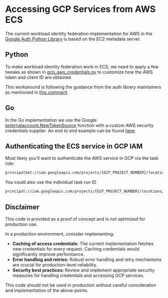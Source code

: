 # Accessing GCP Services from AWS ECS

The current workload identity federation implementation for AWS in the [Google Auth Python Library](https://google-auth.readthedocs.io/en/master/) is based on the EC2 metadata server.

## Python

To make workload identity federation work in ECS, we need to apply a few tweaks as shown in [gcp_aws_credentials.py](./python/gcp_aws_credentials.py) to customize how the AWS token and client ID are obtained.

This workaround is following the guidance from the auth library maintainers as mentioned in [this comment](https://github.com/googleapis/google-auth-library-python/pull/1556#issuecomment-2259334622).

## Go

In the Go implementation we use the Google [externalaccount.NewTokenSource](https://pkg.go.dev/golang.org/x/oauth2@v0.22.0/google/externalaccount#NewTokenSource) function with a custom AWS security credentials supplier. An end to end example can be found [here](./go/main.go).

## Authenticating the ECS service in GCP IAM

Most likely you'll want to authenticate the AWS service in GCP via the task role:

```sh
principalSet://iam.googleapis.com/projects/{GCP_PROJECT_NUMBER}/locations/global/workloadIdentityPools/{WORKLOAD_IDENTITY_POOL_ID}/attribute.aws_role/arn:aws:sts::{AWS_PROJECT_ID}:assumed-role/{ECS_TASK_ROLE}
```

You could also use the individual task run ID

```sh
principal://iam.googleapis.com/projects/{GCP_PROJECT_NUMBER}/locations/global/workloadIdentityPools/{WORKLOAD_IDENTITY_POOL_ID}/subject/arn:aws:sts::{AWS_PROJECT_ID}:assumed-role/{ECS_TASK_ROLE}/{ECS_TASK_ID}
```

## Disclaimer

This code is provided as a proof of concept and is not optimized for production use. 

In a production environment, consider implementing:

* **Caching of access credentials:** The current implementation fetches new credentials for every request. Caching credentials would significantly improve performance.
* **Error handling and retries:** Robust error handling and retry mechanisms are crucial for production-level reliability.
* **Security best practices:** Review and implement appropriate security measures for handling credentials and accessing GCP services.

This code should not be used in production without careful consideration and implementation of the above points.

